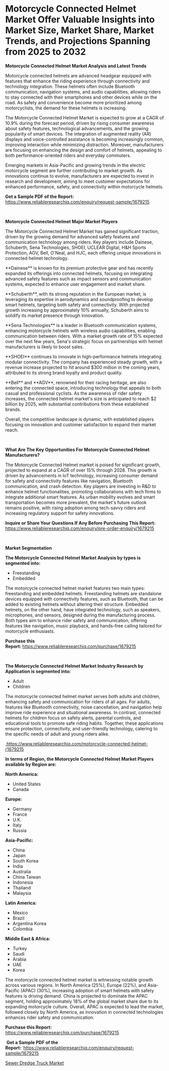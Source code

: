 <p><h1>Motorcycle Connected Helmet Market Offer Valuable Insights into Market Size, Market Share, Market Trends, and Projections Spanning from 2025 to 2032</h1></p><p><strong>Motorcycle Connected Helmet Market Analysis and Latest Trends</strong></p>
<p><p>Motorcycle connected helmets are advanced headgear equipped with features that enhance the riding experience through connectivity and technology integration. These helmets often include Bluetooth communication, navigation systems, and audio capabilities, allowing riders to stay connected with their smartphones and other devices while on the road. As safety and convenience become more prioritized among motorcyclists, the demand for these helmets is increasing.</p><p>The Motorcycle Connected Helmet Market is expected to grow at a CAGR of 10.9% during the forecast period, driven by rising consumer awareness about safety features, technological advancements, and the growing popularity of smart devices. The integration of augmented reality (AR) displays and voice-controlled assistance is becoming increasingly common, improving interaction while minimizing distraction. Moreover, manufacturers are focusing on enhancing the design and comfort of helmets, appealing to both performance-oriented riders and everyday commuters.</p><p>Emerging markets in Asia-Pacific and growing trends in the electric motorcycle segment are further contributing to market growth. As innovations continue to evolve, manufacturers are expected to invest in research and development, aiming to meet customer expectations for enhanced performance, safety, and connectivity within motorcycle helmets.</p></p>
<p><strong>Get a Sample PDF of the Report:&nbsp;</strong> <a href="https://www.reliableresearchiq.com/enquiry/request-sample/1679215?utm_campaign=2821&utm_medium=2&utm_source=Github&utm_content=ia&utm_term=24032025&utm_id=motorcycle-connected-helmet">https://www.reliableresearchiq.com/enquiry/request-sample/1679215</a></p>
<p>&nbsp;</p>
<p><strong>Motorcycle Connected Helmet Major Market Players</strong></p>
<p><p>The Motorcycle Connected Helmet Market has gained significant traction, driven by the growing demand for advanced safety features and communication technology among riders. Key players include Dainese, Schuberth, Sena Technologies, SHOEI, UCLEAR Digital, H&H Sports Protection, AGV, Bell, O'Neal, and HJC, each offering unique innovations in connected helmet technology.</p><p>**Dainese** is known for its premium protective gear and has recently expanded its offerings into connected helmets, focusing on integrating advanced safety features such as impact sensors and communication systems, expected to enhance user engagement and market share. </p><p>**Schuberth**, with its strong reputation in the European market, is leveraging its expertise in aerodynamics and soundproofing to develop smart helmets, targeting both safety and connectivity. With projected growth increasing by approximately 10% annually, Schuberth aims to solidify its market presence through innovation.</p><p>**Sena Technologies** is a leader in Bluetooth communication systems, enhancing motorcycle helmets with wireless audio capabilities, enabling communication between riders. With a market growth rate of 15% expected over the next few years, Sena's strategic focus on partnerships with helmet manufacturers is likely to boost sales.</p><p>**SHOEI** continues to innovate in high-performance helmets integrating modular connectivity. The company has experienced steady growth, with a revenue increase projected to hit around $300 million in the coming years, attributed to its strong brand loyalty and product quality.</p><p>**Bell** and **AGV**, renowned for their racing heritage, are also entering the connected space, introducing technology that appeals to both casual and professional cyclists. As the awareness of rider safety increases, the connected helmet market's size is anticipated to reach $2 billion by 2025, with substantial contributions from these established brands.</p><p>Overall, the competitive landscape is dynamic, with established players focusing on innovation and customer satisfaction to expand their market reach.</p></p>
<p>&nbsp;</p>
<p><strong>What Are The Key Opportunities For Motorcycle Connected Helmet Manufacturers?</strong></p>
<p><p>The Motorcycle Connected Helmet market is poised for significant growth, projected to expand at a CAGR of over 15% through 2028. This growth is driven by advancements in IoT technology, increasing consumer demand for safety and connectivity features like navigation, Bluetooth communication, and crash detection. Key players are investing in R&D to enhance helmet functionalities, promoting collaborations with tech firms to integrate additional smart features. As urban mobility evolves and smart transportation becomes more prevalent, the market's future outlook remains positive, with rising adoption among tech-savvy riders and increasing regulatory support for safety innovations.</p></p>
<p><strong>Inquire or Share Your Questions If Any Before Purchasing This Report:</strong> <a href="https://www.reliableresearchiq.com/enquiry/pre-order-enquiry/1679215?utm_campaign=2821&utm_medium=2&utm_source=Github&utm_content=ia&utm_term=24032025&utm_id=motorcycle-connected-helmet">https://www.reliableresearchiq.com/enquiry/pre-order-enquiry/1679215</a></p>
<p>&nbsp;</p>
<p><strong>Market Segmentation</strong></p>
<p><strong>The Motorcycle Connected Helmet Market Analysis by types is segmented into:</strong></p>
<p><ul><li>Freestanding</li><li>Embedded</li></ul></p>
<p><p>The motorcycle connected helmet market features two main types: freestanding and embedded helmets. Freestanding helmets are standalone devices equipped with connectivity features, such as Bluetooth, that can be added to existing helmets without altering their structure. Embedded helmets, on the other hand, have integrated technology, such as speakers, microphones, and sensors, designed during the manufacturing process. Both types aim to enhance rider safety and communication, offering features like navigation, music playback, and hands-free calling tailored for motorcycle enthusiasts.</p></p>
<p><strong>Purchase this Report:&nbsp;</strong><a href="https://www.reliableresearchiq.com/purchase/1679215?utm_campaign=2821&utm_medium=2&utm_source=Github&utm_content=ia&utm_term=24032025&utm_id=motorcycle-connected-helmet">https://www.reliableresearchiq.com/purchase/1679215</a></p>
<p>&nbsp;</p>
<p><strong>The Motorcycle Connected Helmet Market Industry Research by Application is segmented into:</strong></p>
<p><ul><li>Adult</li><li>Children</li></ul></p>
<p><p>The motorcycle connected helmet market serves both adults and children, enhancing safety and communication for riders of all ages. For adults, features like Bluetooth connectivity, noise cancellation, and navigation help improve ride experience and situational awareness. In contrast, connected helmets for children focus on safety alerts, parental controls, and educational tools to promote safe riding habits. Together, these applications ensure protection, connectivity, and user-friendly technology, catering to the specific needs of adult and young riders alike.</p></p>
<p><a href="https://www.reliableresearchiq.com/motorcycle-connected-helmet-r1679215?utm_campaign=2821&utm_medium=2&utm_source=Github&utm_content=ia&utm_term=24032025&utm_id=motorcycle-connected-helmet">&nbsp;https://www.reliableresearchiq.com/motorcycle-connected-helmet-r1679215</a></p>
<p><strong>In terms of Region, the Motorcycle Connected Helmet Market Players available by Region are:</strong></p>
<p>
    <p> <strong> North America: </strong>
        <ul>
            <li>United States</li>
            <li>Canada</li>
        </ul>
        </p> 
    <p> <strong> Europe: </strong>
        <ul>
            <li>Germany</li>
            <li>France</li>
            <li>U.K.</li>
            <li>Italy</li>
            <li>Russia</li>
        </ul>
        </p> 
    <p> <strong> Asia-Pacific: </strong>
        <ul>
            <li>China</li>
            <li>Japan</li>
            <li>South Korea</li>
            <li>India</li>
            <li>Australia</li>
            <li>China Taiwan</li>
            <li>Indonesia</li>
            <li>Thailand</li>
            <li>Malaysia</li>
        </ul>
        </p> 
    <p> <strong> Latin America: </strong>
        <ul>
            <li>Mexico</li>
            <li>Brazil</li>
            <li>Argentina Korea</li>
            <li>Colombia</li>
        </ul>
        </p> 
    <p> <strong> Middle East & Africa: </strong>
        <ul>
            <li>Turkey</li>
            <li>Saudi</li>
            <li>Arabia</li>
            <li>UAE</li>
            <li>Korea</li>
        </ul>
    </p>
    </p>
<p><p>The motorcycle connected helmet market is witnessing notable growth across various regions. In North America (25%), Europe (22%), and Asia-Pacific (APAC) (30%), increasing adoption of smart helmets with safety features is driving demand. China is projected to dominate the APAC segment, holding approximately 18% of the global market share due to its expanding motorcycle culture. Overall, APAC is expected to lead the market, followed closely by North America, as innovation in connected technologies enhances rider safety and communication.</p></p>
<p><strong>Purchase this Report: </strong><a href="https://www.reliableresearchiq.com/purchase/1679215?utm_campaign=2821&utm_medium=2&utm_source=Github&utm_content=ia&utm_term=24032025&utm_id=motorcycle-connected-helmet">https://www.reliableresearchiq.com/purchase/1679215</a></p>
<p>&nbsp;<strong>Get a Sample PDF of the Report:&nbsp;&nbsp;</strong><a href="https://www.reliableresearchiq.com/enquiry/request-sample/1679215?utm_campaign=2821&utm_medium=2&utm_source=Github&utm_content=ia&utm_term=24032025&utm_id=motorcycle-connected-helmet">https://www.reliableresearchiq.com/enquiry/request-sample/1679215</a></p>
<p><strong></strong></p>
<p><p><a href="https://github.com/zanoligarav/Market-Research-Report-List-1/blob/main/sewer-dredge-truck-market.md?utm_campaign=2821&utm_medium=2&utm_source=Github&utm_content=ia&utm_term=24032025&utm_id=motorcycle-connected-helmet">Sewer Dredge Truck Market</a></p></p>